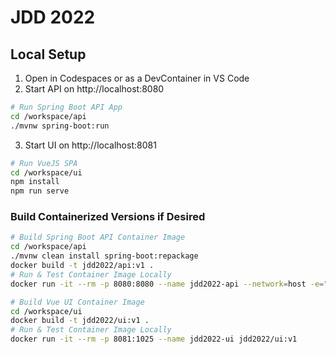 # JDD 2022

## Local Setup

1. Open in Codespaces or as a DevContainer in VS Code
2. Start API on http://localhost:8080

```bash
# Run Spring Boot API App
cd /workspace/api
./mvnw spring-boot:run
```

3. Start UI on http://localhost:8081

```bash
# Run VueJS SPA
cd /workspace/ui
npm install
npm run serve
```

### Build Containerized Versions if Desired

```bash
# Build Spring Boot API Container Image
cd /workspace/api
./mvnw clean install spring-boot:repackage
docker build -t jdd2022/api:v1 .
# Run & Test Container Image Locally
docker run -it --rm -p 8080:8080 --name jdd2022-api --network=host -e="SPRING_DATASOURCE_URL=jdbc:postgresql://localhost:5432/javaspringtest" jdd2022/api:v1
```

```bash
# Build Vue UI Container Image
cd /workspace/ui
docker build -t jdd2022/ui:v1 .
# Run & Test Container Image Locally
docker run -it --rm -p 8081:1025 --name jdd2022-ui jdd2022/ui:v1
```
